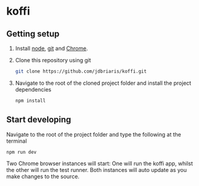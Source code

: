 # koffi

## Getting setup
1. Install [node](https://nodejs.org), [git](https://git-scm.com/downloads) and [Chrome](https://www.google.com/chrome/).
2. Clone this repository using git

    ```bash
    git clone https://github.com/jdbriaris/koffi.git
    ```

3. Navigate to the root of the cloned project folder and install the project dependencies

    ```bash
    npm install
    ```
    
## Start developing
Navigate to the root of the project folder and type the following at the terminal

```bash
npm run dev
```

Two Chrome browser instances will start: One will run the koffi app, whilst the other will run the test runner. Both instances will auto update as you make changes to the source.
